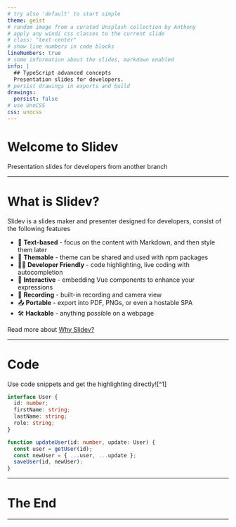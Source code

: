 ```yaml
---
# try also 'default' to start simple
theme: geist
# random image from a curated Unsplash collection by Anthony
# apply any windi css classes to the current slide
# class: "text-center"
# show line numbers in code blocks
lineNumbers: true
# some information about the slides, markdown enabled
info: |
  ## TypeScript advanced concepts
  Presentation slides for developers.
# persist drawings in exports and build
drawings:
  persist: false
# use UnoCSS
css: unocss
---
```


# Welcome to Slidev

Presentation slides for developers from another branch

---

# What is Slidev?

Slidev is a slides maker and presenter designed for developers, consist of the following features

- 📝 **Text-based** - focus on the content with Markdown, and then style them later
- 🎨 **Themable** - theme can be shared and used with npm packages
- 🧑‍💻 **Developer Friendly** - code highlighting, live coding with autocompletion
- 🤹 **Interactive** - embedding Vue components to enhance your expressions
- 🎥 **Recording** - built-in recording and camera view
- 📤 **Portable** - export into PDF, PNGs, or even a hostable SPA
- 🛠 **Hackable** - anything possible on a webpage

Read more about [Why Slidev?](https://sli.dev/guide/why)

---

# Code

Use code snippets and get the highlighting directly![^1]

```ts {all|2|1-6|9|all}
interface User {
  id: number;
  firstName: string;
  lastName: string;
  role: string;
}

function updateUser(id: number, update: User) {
  const user = getUser(id);
  const newUser = { ...user, ...update };
  saveUser(id, newUser);
}
```

---

# The End

---
